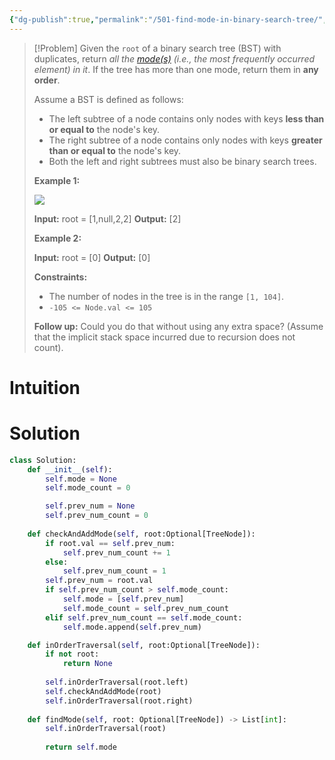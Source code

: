 ```yaml
---
{"dg-publish":true,"permalink":"/501-find-mode-in-binary-search-tree/","tags":["tree","dfs","bfs","binaryTree"]}
---
```


>[!Problem]
>Given the `root` of a binary search tree (BST) with duplicates, return _all the [mode(s)](https://en.wikipedia.org/wiki/Mode_\(statistics\)) (i.e., the most frequently occurred element) in it_.
> If the tree has more than one mode, return them in **any order**.
> 
> Assume a BST is defined as follows:
> 
> - The left subtree of a node contains only nodes with keys **less than or equal to** the node's key.
> - The right subtree of a node contains only nodes with keys **greater than or equal to** the node's key.
> - Both the left and right subtrees must also be binary search trees.
> 
> **Example 1:**
> 
> ![](https://assets.leetcode.com/uploads/2021/03/11/mode-tree.jpg)
> 
> **Input:** root = [1,null,2,2]
> **Output:** [2]
> 
> **Example 2:**
> 
> **Input:** root = [0]
> **Output:** [0]
> 
> **Constraints:**
> 
> - The number of nodes in the tree is in the range `[1, 104]`.
> - `-105 <= Node.val <= 105`
> 
> **Follow up:** Could you do that without using any extra space? (Assume that the implicit stack space incurred due to recursion does not count).

# Intuition

# Solution
```python
class Solution:
    def __init__(self):
        self.mode = None
        self.mode_count = 0

        self.prev_num = None
        self.prev_num_count = 0
    
    def checkAndAddMode(self, root:Optional[TreeNode]):
        if root.val == self.prev_num:
            self.prev_num_count += 1
        else:
            self.prev_num_count = 1
        self.prev_num = root.val
        if self.prev_num_count > self.mode_count:
            self.mode = [self.prev_num]
            self.mode_count = self.prev_num_count
        elif self.prev_num_count == self.mode_count:
            self.mode.append(self.prev_num)

    def inOrderTraversal(self, root:Optional[TreeNode]):
        if not root:
            return None
        
        self.inOrderTraversal(root.left)
        self.checkAndAddMode(root)
        self.inOrderTraversal(root.right)
        
    def findMode(self, root: Optional[TreeNode]) -> List[int]:
        self.inOrderTraversal(root)
        
        return self.mode
```